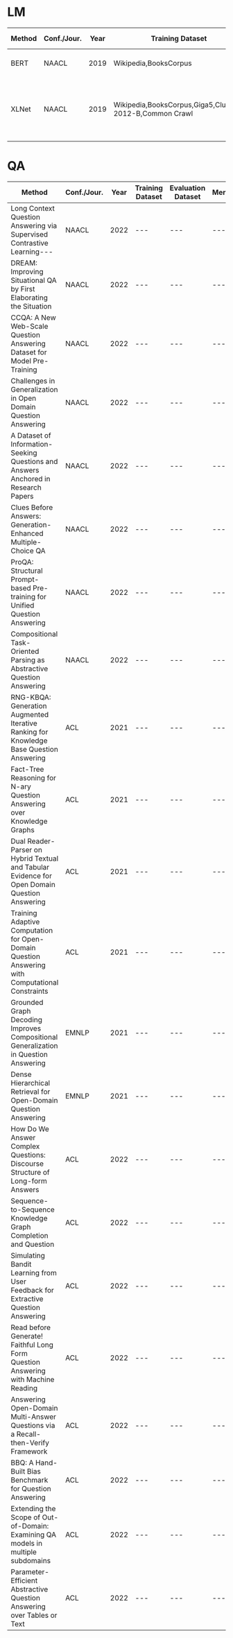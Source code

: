# LM

|Method|Conf./Jour.|Year|Training Dataset|Evaluation Dataset|Mertic|Code|Paper|Summary|
|---|---|---|---|---|---|---|---|---|
|BERT|NAACL|2019|Wikipedia,BooksCorpus|GLUE,SQuAD v1.1,SQuAD v2.0,SWAG|F1,Accuracy,EM|[View](https://github.com/google-research/bert)|[View](https://arxiv.org/pdf/1810.04805v2.pdf)|[View](https://github.com/htw970202/NLP/issues/2)|
|XLNet|NAACL|2019|Wikipedia,BooksCorpus,Giga5,ClueWeb 2012-B,Common Crawl|SQuAD1.1 SQuAD2.0 RACE MNLI QNLI QQP RTE SST-2 MRPC CoLA STS-B|F1,Accuracy,EM,NDCG@20,ERR@20|[View](https://github.com/zihangdai/xlnet)|[View](https://arxiv.org/pdf/1906.08237.pdf)|[View](https://github.com/htw970202/NLP/issues/3)|

# QA

|Method|Conf./Jour.|Year|Training Dataset|Evaluation Dataset|Mertic|Code|Paper|Summary|
|---|---|---|---|---|---|---|---|---|
|Long Context Question Answering via Supervised Contrastive Learning---|NAACL|2022|---|---|---|[View](https://github.com/aviclu/long-context-qa-contrast)|[View](https://arxiv.org/pdf/2112.08777.pdf)|[View]()|
|DREAM: Improving Situational QA by First Elaborating the Situation|NAACL|2022|---|---|---|[View](https://github.com/allenai/dream/blob/main/model/README_DREAM_model.md)|[View](https://arxiv.org/pdf/2112.08656.pdf)|[View]()|
|CCQA: A New Web-Scale Question Answering Dataset for Model Pre-Training|NAACL|2022|---|---|---|[View](https://github.com/facebookresearch/CCQA)|[View](https://arxiv.org/pdf/2110.07731.pdf)|[View]()|
|Challenges in Generalization in Open Domain Question Answering|NAACL|2022|---|---|---|[View](https://github.com/likicode/QA-generalize)|[View](https://arxiv.org/pdf/2109.01156.pdf)|[View]()|
|A Dataset of Information-Seeking Questions and Answers Anchored in Research Papers|NAACL|2022|---|---|---|[View]()|[View](https://arxiv.org/pdf/2105.03011.pdf)|[View]()|
|Clues Before Answers: Generation-Enhanced Multiple-Choice QA|NAACL|2022|---|---|---|[View](https://github.com/nju-websoft/GenMC)|[View](https://arxiv.org/pdf/2205.00274.pdf)|[View]()|
|ProQA: Structural Prompt-based Pre-training for Unified Question Answering|NAACL|2022|---|---|---|[View]()|[View](https://arxiv.org/pdf/2205.04040.pdf)|[View]()|
|Compositional Task-Oriented Parsing as Abstractive Question Answering|NAACL|2022|---|---|---|[View]()|[View](https://arxiv.org/pdf/2205.02068.pdf)|[View]()|
|RNG-KBQA: Generation Augmented Iterative Ranking for Knowledge Base Question Answering|ACL|2021|---|---|---|[View](https://github.com/salesforce/rng-kbqa)|[View](https://arxiv.org/pdf/2109.08678.pdf)|[View]()|
|Fact-Tree Reasoning for N-ary Question Answering over Knowledge Graphs|ACL|2021|---|---|---|[View](https://github.com/salesforce/rng-kbqa)|[View](https://arxiv.org/pdf/2108.08297.pdf)|[View]()|
|Dual Reader-Parser on Hybrid Textual and Tabular Evidence for Open Domain Question Answering|ACL|2021|---|---|---|[View](https://github.com/awslabs/durepa-hybrid-qa)|[View](https://arxiv.org/pdf/2108.02866.pdf)|[View]()|
|Training Adaptive Computation for Open-Domain Question Answering with Computational Constraints|ACL|2021|---|---|---|[View](https://github.com/uclnlp/APE)|[View](https://arxiv.org/pdf/2107.02102.pdf)|[View]()|
|Grounded Graph Decoding Improves Compositional Generalization in Question Answering|EMNLP|2021|---|---|---|[View](https://github.com/gaiyu0/cfq)|[View](https://arxiv.org/pdf/2111.03642.pdf)|[View]()|
|Dense Hierarchical Retrieval for Open-Domain Question Answering|EMNLP|2021|---|---|---|[View](https://github.com/yeliu918/DHR)|[View](https://arxiv.org/pdf/2110.15439.pdf)|[View]()|
|How Do We Answer Complex Questions: Discourse Structure of Long-form Answers|ACL|2022|---|---|---|[View](https://github.com/utcsnlp/lfqa_discourse)|[View](https://arxiv.org/pdf/2203.11048.pdf)|[View]()|
|Sequence-to-Sequence Knowledge Graph Completion and Question|ACL|2022|---|---|---|[View](https://github.com/apoorvumang/kgt5)|[View](https://arxiv.org/pdf/2203.10321.pdf)|[View]()|
|Simulating Bandit Learning from User Feedback for Extractive Question Answering|ACL|2022|---|---|---|[View](https://github.com/lil-lab/bandit-qa)|[View](https://arxiv.org/pdf/2203.10079.pdf)|[View]()|
|Read before Generate! Faithful Long Form Question Answering with Machine Reading|ACL|2022|---|---|---|[View]()|[View](https://arxiv.org/pdf/2203.00343.pdf)|[View]()|
|Answering Open-Domain Multi-Answer Questions via a Recall-then-Verify Framework|ACL|2022|---|---|---|[View]()|[View](https://arxiv.org/pdf/2110.08544.pdf)|[View]()|
|BBQ: A Hand-Built Bias Benchmark for Question Answering|ACL|2022|---|---|---|[View](https://github.com/nyu-mll/BBQ)|[View](https://arxiv.org/pdf/2110.08193.pdf)|[View]()|
|Extending the Scope of Out-of-Domain: Examining QA models in multiple subdomains|ACL|2022|---|---|---|[View]()|[View](https://arxiv.org/pdf/2204.04534.pdf)|[View]()|
|Parameter-Efficient Abstractive Question Answering over Tables or Text|ACL|2022|---|---|---|[View](https://github.com/kolk/Pea-QA)|[View](https://arxiv.org/pdf/2204.03357.pdf)|[View]()|
